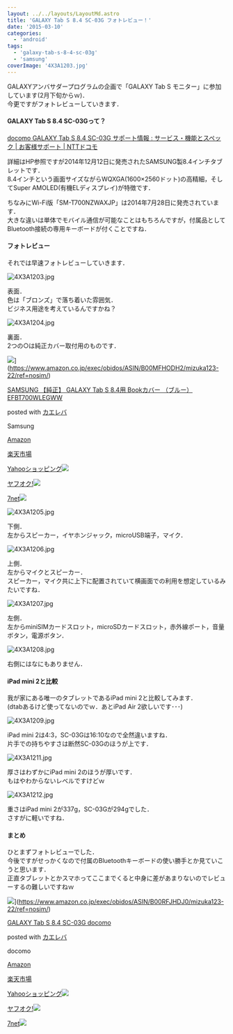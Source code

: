 ```yaml
---
layout: ../../layouts/LayoutMd.astro
title: 'GALAXY Tab S 8.4 SC-03G フォトレビュー！'
date: '2015-03-10'
categories:
  - 'android'
tags:
  - 'galaxy-tab-s-8-4-sc-03g'
  - 'samsung'
coverImage: '4X3A1203.jpg'
---
```


GALAXYアンバサダープログラムの企画で「GALAXY Tab S モニター」に参加しています(2月下旬からｗ)．  
今更ですがフォトレビューしていきます．

#### GALAXY Tab S 8.4 SC-03Gって？

[docomo GALAXY Tab S 8\.4 SC\-03G サポート情報 : サービス・機能とスペック \| お客様サポート \| NTTドコモ](https://www.docomo.ne.jp/support/product/sc03g/spec.html)

詳細はHP参照ですが2014年12月12日に発売されたSAMSUNG製8.4インチタブレットです．  
8.4インチという画面サイズながらWQXGA(1600×2560ドット)の高精細，そしてSuper AMOLED(有機ELディスプレイ)が特徴です．

ちなみにWi-Fi版「SM-T700NZWAXJP」は2014年7月28日に発売されています．  
大きな違いは単体でモバイル通信が可能なことはもちろんですが，付属品としてBluetooth接続の専用キーボードが付くことですね．

#### フォトレビュー

それでは早速フォトレビューしていきます．

![4X3A1203.jpg](/archive/images/16577006850_e6ddd58f99_b.jpg)

表面．  
色は「ブロンズ」で落ち着いた雰囲気．  
ビジネス用途を考えているんですかね？

![4X3A1204.jpg](/archive/images/16578263039_c6c4e0b8b6_b.jpg)

裏面．  
2つの○は純正カバー取付用のものです．

![](/archive/images/21dOxs%2Bv60L._SL160_.jpg)](https://www.amazon.co.jp/exec/obidos/ASIN/B00MFHODH2/mizuka123-22/ref=nosim/)

[SAMSUNG 【純正】 GALAXY Tab S 8.4用 Bookカバー （ブルー） EFBT700WLEGWW](https://www.amazon.co.jp/exec/obidos/ASIN/B00MFHODH2/mizuka123-22/ref=nosim/)

posted with [カエレバ](http://kaereba.com)

Samsung

[Amazon](http://www.amazon.co.jp/gp/search?keywords=SAMSUNG%20%81y%8F%83%90%B3%81z%20GALAXY%20Tab%20S%208.4%97p%20Book%83J%83o%81%5B%20%81i%83u%83%8B%81%5B%81j%20EFBT700WLEGWW&__mk_ja_JP=%83J%83%5E%83J%83i&tag=mizuka123-22)

[楽天市場](http://hb.afl.rakuten.co.jp/hgc/032b53ee.4b34c5ee.0f4a541e.f440145e/?pc=http%3A%2F%2Fsearch.rakuten.co.jp%2Fsearch%2Fmall%2FSAMSUNG%2520%25E3%2580%2590%25E7%25B4%2594%25E6%25AD%25A3%25E3%2580%2591%2520GALAXY%2520Tab%2520S%25208.4%25E7%2594%25A8%2520Book%25E3%2582%25AB%25E3%2583%2590%25E3%2583%25BC%2520%25EF%25BC%2588%25E3%2583%2596%25E3%2583%25AB%25E3%2583%25BC%25EF%25BC%2589%2520EFBT700WLEGWW%2F-%2Ff.1-p.1-s.1-sf.0-st.A-v.2%3Fx%3D0%26scid%3Daf_ich_link_urltxt%26m%3Dhttp%3A%2F%2Fm.rakuten.co.jp%2F)

[Yahooショッピング![](//ad.jp.ap.valuecommerce.com/servlet/gifbanner?sid=3066752&pid=881990642)](//ck.jp.ap.valuecommerce.com/servlet/referral?sid=3066752&pid=881990642&vc_url=http%3A%2F%2Fsearch.shopping.yahoo.co.jp%2Fsearch%3Fp%3DSAMSUNG%2520%25E3%2580%2590%25E7%25B4%2594%25E6%25AD%25A3%25E3%2580%2591%2520GALAXY%2520Tab%2520S%25208.4%25E7%2594%25A8%2520Book%25E3%2582%25AB%25E3%2583%2590%25E3%2583%25BC%2520%25EF%25BC%2588%25E3%2583%2596%25E3%2583%25AB%25E3%2583%25BC%25EF%25BC%2589%2520EFBT700WLEGWW)

[ヤフオク!![](//ad.jp.ap.valuecommerce.com/servlet/gifbanner?sid=3066752&pid=881990645)](//ck.jp.ap.valuecommerce.com/servlet/referral?sid=3066752&pid=881990645&vc_url=http%3A%2F%2Fauctions.search.yahoo.co.jp%2Fsearch%3Fvo%3D%26ve%3D%26auccat%3D0%26aucminprice%3D%26aucmaxprice%3D%26aucmin_bidorbuy_price%3D%26aucmax_bidorbuy_price%3D%26loc_cd%3D0%26abatch%3D0%26istatus%3D0%26filtered%3D1%26ei%3DUTF-8%26tab_ex%3Dcommerce%26va%3DSAMSUNG%2520%25E3%2580%2590%25E7%25B4%2594%25E6%25AD%25A3%25E3%2580%2591%2520GALAXY%2520Tab%2520S%25208.4%25E7%2594%25A8%2520Book%25E3%2582%25AB%25E3%2583%2590%25E3%2583%25BC%2520%25EF%25BC%2588%25E3%2583%2596%25E3%2583%25AB%25E3%2583%25BC%25EF%25BC%2589%2520EFBT700WLEGWW)

[7net](//ck.jp.ap.valuecommerce.com/servlet/referral?sid=3066752&pid=881990643&vc_url=http%3A%2F%2Fwww.7netshopping.jp%2Fall%2Fsearch_result%2F-%2Fbprice%2Foff%2Fsort%2F0%2Fkword_in%2FSAMSUNG%2520%25E3%2580%2590%25E7%25B4%2594%25E6%25AD%25A3%25E3%2580%2591%2520GALAXY%2520Tab%2520S%25208.4%25E7%2594%25A8%2520Book%25E3%2582%25AB%25E3%2583%2590%25E3%2583%25BC%2520%25EF%25BC%2588%25E3%2583%2596%25E3%2583%25AB%25E3%2583%25BC%25EF%25BC%2589%2520EFBT700WLEGWW%2FallGoods%2Fon%2Fsubmit.x%2F30%2Fdisp_result%2F1%2Fsubmit.y%2F9%2Fprvlg%2Foff%2Fnobuy%2Fon%2FsetProduct%2Foff%2Foop%2Fon%2Fctgy%2Fall%2FfromKeywordSearch%2Ftrue)![](http://atq.ad.valuecommerce.com/servlet/atq/gifbanner?sid=3066752&pid=881990643)

![4X3A1205.jpg](/archive/images/16144466733_89a0d059f8_b.jpg)

下側．  
左からスピーカー，イヤホンジャック，microUSB端子，マイク．

![4X3A1206.jpg](/archive/images/16557133247_211476639c_b.jpg)

上側．  
左からマイクとスピーカー．  
スピーカー，マイク共に上下に配置されていて横画面での利用を想定しているみたいですね．

![4X3A1207.jpg](/archive/images/16763238781_a015a49f67_b.jpg)

左側．  
左からminiSIMカードスロット，microSDカードスロット，赤外線ポート，音量ボタン，電源ボタン．

![4X3A1208.jpg](/archive/images/16738530846_488e34a59b_b.jpg)

右側にはなにもありません．

#### iPad mini 2と比較

我が家にある唯一のタブレットであるiPad mini 2と比較してみます．  
(dtabあるけど使ってないのでｗ．あとiPad Air 2欲しいです･･･)

![4X3A1209.jpg](/archive/images/16763244011_925c62ed5f_b.jpg)

iPad mini 2は4:3，SC-03Gは16:10なので全然違いますね．  
片手での持ちやすさは断然SC-03Gのほうが上です．

![4X3A1211.jpg](/archive/images/16576841768_91d3364951_b.jpg)

厚さはわずかにiPad mini 2のほうが厚いです．  
もはやわからないレベルですけどｗ

![4X3A1212.jpg](/archive/images/16576844398_ea72b62e27_b.jpg)

重さはiPad mini 2が337g，SC-03Gが294gでした．  
さすがに軽いですね．

#### まとめ

ひとまずフォトレビューでした．  
今後ですがせっかくなので付属のBluetoothキーボードの使い勝手とか見ていこうと思います．  
正直タブレットとかスマホってここまでくると中身に差があまりないのでレビューするの難しいですねｗ

![](/archive/images/51B9w2NRBgL._SL160_.jpg)](https://www.amazon.co.jp/exec/obidos/ASIN/B00RFJHDJ0/mizuka123-22/ref=nosim/)

[GALAXY Tab S 8.4 SC-03G docomo](https://www.amazon.co.jp/exec/obidos/ASIN/B00RFJHDJ0/mizuka123-22/ref=nosim/)

posted with [カエレバ](http://kaereba.com)

docomo

[Amazon](http://www.amazon.co.jp/gp/search?keywords=GALAXY%20Tab%20S%208.4%20SC-03G%20docomo&__mk_ja_JP=%83J%83%5E%83J%83i&tag=mizuka123-22)

[楽天市場](http://hb.afl.rakuten.co.jp/hgc/032b53ee.4b34c5ee.0f4a541e.f440145e/?pc=http%3A%2F%2Fsearch.rakuten.co.jp%2Fsearch%2Fmall%2FGALAXY%2520Tab%2520S%25208.4%2520SC-03G%2520docomo%2F-%2Ff.1-p.1-s.1-sf.0-st.A-v.2%3Fx%3D0%26scid%3Daf_ich_link_urltxt%26m%3Dhttp%3A%2F%2Fm.rakuten.co.jp%2F)

[Yahooショッピング![](//ad.jp.ap.valuecommerce.com/servlet/gifbanner?sid=3066752&pid=881990642)](//ck.jp.ap.valuecommerce.com/servlet/referral?sid=3066752&pid=881990642&vc_url=http%3A%2F%2Fsearch.shopping.yahoo.co.jp%2Fsearch%3Fp%3DGALAXY%2520Tab%2520S%25208.4%2520SC-03G%2520docomo)

[ヤフオク!![](//ad.jp.ap.valuecommerce.com/servlet/gifbanner?sid=3066752&pid=881990645)](//ck.jp.ap.valuecommerce.com/servlet/referral?sid=3066752&pid=881990645&vc_url=http%3A%2F%2Fauctions.search.yahoo.co.jp%2Fsearch%3Fvo%3D%26ve%3D%26auccat%3D0%26aucminprice%3D%26aucmaxprice%3D%26aucmin_bidorbuy_price%3D%26aucmax_bidorbuy_price%3D%26loc_cd%3D0%26abatch%3D0%26istatus%3D0%26filtered%3D1%26ei%3DUTF-8%26tab_ex%3Dcommerce%26va%3DGALAXY%2520Tab%2520S%25208.4%2520SC-03G%2520docomo)

[7net](//ck.jp.ap.valuecommerce.com/servlet/referral?sid=3066752&pid=881990643&vc_url=http%3A%2F%2Fwww.7netshopping.jp%2Fall%2Fsearch_result%2F-%2Fbprice%2Foff%2Fsort%2F0%2Fkword_in%2FGALAXY%2520Tab%2520S%25208.4%2520SC-03G%2520docomo%2FallGoods%2Fon%2Fsubmit.x%2F30%2Fdisp_result%2F1%2Fsubmit.y%2F9%2Fprvlg%2Foff%2Fnobuy%2Fon%2FsetProduct%2Foff%2Foop%2Fon%2Fctgy%2Fall%2FfromKeywordSearch%2Ftrue)![](http://atq.ad.valuecommerce.com/servlet/atq/gifbanner?sid=3066752&pid=881990643)

